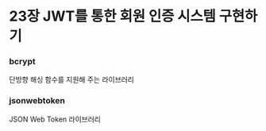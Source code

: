 # 23장 JWT를 통한 회원 인증 시스템 구현하기

### bcrypt

단방향 해싱 함수를 지원해 주는 라이브러리

### jsonwebtoken

JSON Web Token 라이브러리
